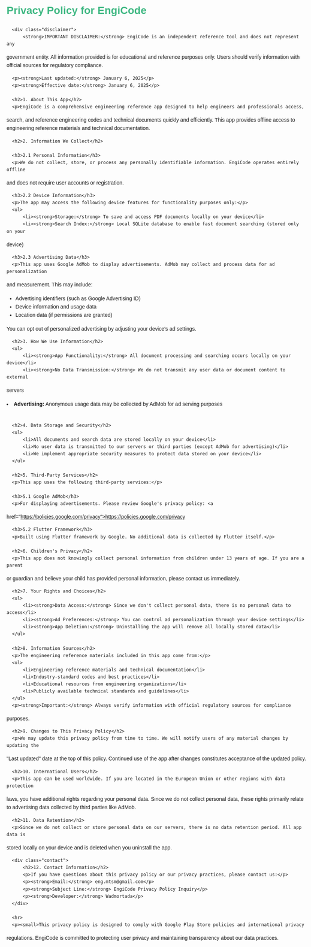 <!DOCTYPE html>
  <html lang="en">
  <head>
      <meta charset="UTF-8">
      <meta name="viewport" content="width=device-width, initial-scale=1.0">
      <title>EngiCode - Privacy Policy</title>
      <style>
          body { font-family: Arial, sans-serif; max-width: 800px; margin: 0 auto; padding: 20px; line-height: 1.6; }
          h1, h2 { color: #40b883; }
          .disclaimer { background: #fff3cd; border: 1px solid #ffeaa7; padding: 15px; border-radius: 5px; margin: 20px 0;     
   }
          .contact { background: #f8f9fa; padding: 15px; border-radius: 5px; margin: 20px 0; }
      </style>
  </head>
  <body>
      <h1>Privacy Policy for EngiCode</h1>

      <div class="disclaimer">
          <strong>IMPORTANT DISCLAIMER:</strong> EngiCode is an independent reference tool and does not represent any
  government entity. All information provided is for educational and reference purposes only. Users should verify
  information with official sources for regulatory compliance.
      </div>

      <p><strong>Last updated:</strong> January 6, 2025</p>
      <p><strong>Effective date:</strong> January 6, 2025</p>

      <h2>1. About This App</h2>
      <p>EngiCode is a comprehensive engineering reference app designed to help engineers and professionals access,
  search, and reference engineering codes and technical documents quickly and efficiently. This app provides offline
  access to engineering reference materials and technical documentation.</p>

      <h2>2. Information We Collect</h2>

      <h3>2.1 Personal Information</h3>
      <p>We do not collect, store, or process any personally identifiable information. EngiCode operates entirely offline      
  and does not require user accounts or registration.</p>

      <h3>2.2 Device Information</h3>
      <p>The app may access the following device features for functionality purposes only:</p>
      <ul>
          <li><strong>Storage:</strong> To save and access PDF documents locally on your device</li>
          <li><strong>Search Index:</strong> Local SQLite database to enable fast document searching (stored only on your      
  device)</li>
      </ul>

      <h3>2.3 Advertising Data</h3>
      <p>This app uses Google AdMob to display advertisements. AdMob may collect and process data for ad personalization       
  and measurement. This may include:</p>
      <ul>
          <li>Advertising identifiers (such as Google Advertising ID)</li>
          <li>Device information and usage data</li>
          <li>Location data (if permissions are granted)</li>
      </ul>
      <p>You can opt out of personalized advertising by adjusting your device's ad settings.</p>

      <h2>3. How We Use Information</h2>
      <ul>
          <li><strong>App Functionality:</strong> All document processing and searching occurs locally on your device</li>     
          <li><strong>No Data Transmission:</strong> We do not transmit any user data or document content to external
  servers</li>
          <li><strong>Advertising:</strong> Anonymous usage data may be collected by AdMob for ad serving purposes</li>        
      </ul>

      <h2>4. Data Storage and Security</h2>
      <ul>
          <li>All documents and search data are stored locally on your device</li>
          <li>No user data is transmitted to our servers or third parties (except AdMob for advertising)</li>
          <li>We implement appropriate security measures to protect data stored on your device</li>
      </ul>

      <h2>5. Third-Party Services</h2>
      <p>This app uses the following third-party services:</p>

      <h3>5.1 Google AdMob</h3>
      <p>For displaying advertisements. Please review Google's privacy policy: <a
  href="https://policies.google.com/privacy">https://policies.google.com/privacy</a></p>

      <h3>5.2 Flutter Framework</h3>
      <p>Built using Flutter framework by Google. No additional data is collected by Flutter itself.</p>

      <h2>6. Children's Privacy</h2>
      <p>This app does not knowingly collect personal information from children under 13 years of age. If you are a parent     
   or guardian and believe your child has provided personal information, please contact us immediately.</p>

      <h2>7. Your Rights and Choices</h2>
      <ul>
          <li><strong>Data Access:</strong> Since we don't collect personal data, there is no personal data to access</li>     
          <li><strong>Ad Preferences:</strong> You can control ad personalization through your device settings</li>
          <li><strong>App Deletion:</strong> Uninstalling the app will remove all locally stored data</li>
      </ul>

      <h2>8. Information Sources</h2>
      <p>The engineering reference materials included in this app come from:</p>
      <ul>
          <li>Engineering reference materials and technical documentation</li>
          <li>Industry-standard codes and best practices</li>
          <li>Educational resources from engineering organizations</li>
          <li>Publicly available technical standards and guidelines</li>
      </ul>
      <p><strong>Important:</strong> Always verify information with official regulatory sources for compliance
  purposes.</p>

      <h2>9. Changes to This Privacy Policy</h2>
      <p>We may update this privacy policy from time to time. We will notify users of any material changes by updating the     
   "Last updated" date at the top of this policy. Continued use of the app after changes constitutes acceptance of the
  updated policy.</p>

      <h2>10. International Users</h2>
      <p>This app can be used worldwide. If you are located in the European Union or other regions with data protection        
  laws, you have additional rights regarding your personal data. Since we do not collect personal data, these rights
  primarily relate to advertising data collected by third parties like AdMob.</p>

      <h2>11. Data Retention</h2>
      <p>Since we do not collect or store personal data on our servers, there is no data retention period. All app data is     
   stored locally on your device and is deleted when you uninstall the app.</p>

      <div class="contact">
          <h2>12. Contact Information</h2>
          <p>If you have questions about this privacy policy or our privacy practices, please contact us:</p>
          <p><strong>Email:</strong> eng.mtsm@gmail.com</p>
          <p><strong>Subject Line:</strong> EngiCode Privacy Policy Inquiry</p>
          <p><strong>Developer:</strong> Wadmortada</p>
      </div>

      <hr>
      <p><small>This privacy policy is designed to comply with Google Play Store policies and international privacy
  regulations. EngiCode is committed to protecting user privacy and maintaining transparency about our data
  practices.</small></p>
  </body>
  </html>
